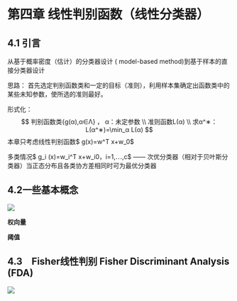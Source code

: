 #      第四章 线性判别函数（线性分类器）  

## 4.1 引言

从基于概率密度（估计）的分类器设计 ( model-based method)到基于样本的直接分类器设计

思路： 首先选定判别函数类和一定的目标（准则），利用样本集确定出函数类中的某些未知参数，使所选的准则最好。

形式化： 
$$
判别函数类{g(α),α∈Λ} ， α：未定参数 \\
准则函数L(α) \\
求α^∗：L(α^∗)=\min_α L(α)
$$
本章只考虑线性判别函数$ g(x)=w^T x+w_0$

多类情况$ g_i (x)=w_i^T x+w_i0，i=1,⋯,c$   —— 次优分类器（相对于贝叶斯分类器）当正态分布且各类协方差相同时可为最优分类器

## 4.2一些基本概念

![](../Anroid/点击两次退出.assets/TIM截图20200320104037.jpg)

**权向量**



**阈值**

## 4.3　Fisher线性判别 Fisher Discriminant Analysis (FDA)  

![](../Anroid/点击两次退出.assets/图片1.jpg)

